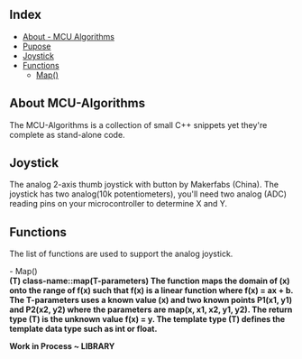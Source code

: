 ## Index

- [About - MCU Algorithms](#about-mcu-algorithms)
- [Pupose](#purpose)
- [Joystick](#joystick)
- [Functions](#functions)
    - [Map()](#map-function)

</hr>

## About MCU-Algorithms <a name="about-mcu-algorithms"></a>

<p>The MCU-Algorithms is a collection of small C++ snippets yet they're complete as stand-alone code. </p>

</hr>

## Joystick <a name="joystick"></a>

<p>
The analog 2-axis thumb joystick with button by Makerfabs (China). The joystick has two analog(10k potentiometers), you'll need two analog (ADC) reading pins on your microcontroller to determine X and Y.
<p/>

## Functions <a name="functions"></a>

<p>
The list of functions are used to support the analog joystick.
<p/>

<p>
 - Map() <a name="map-function"></a> <br/> <strong>(T) class-name::map(T-parameters)<strong/> The function maps the domain of (x) onto the range of f(x) such that f(x) is a linear function where f(x) = ax + b. The T-parameters uses a known value (x) and two known points P1(x1, y1) and P2(x2, y2) where the parameters are map(x, x1, x2, y1, y2). The return type (T) is the unknown value f(x) = y. The template type (T) defines the template data type such as int or float.
  </p>

  <p>Work in Process ~ LIBRARY<p/>
